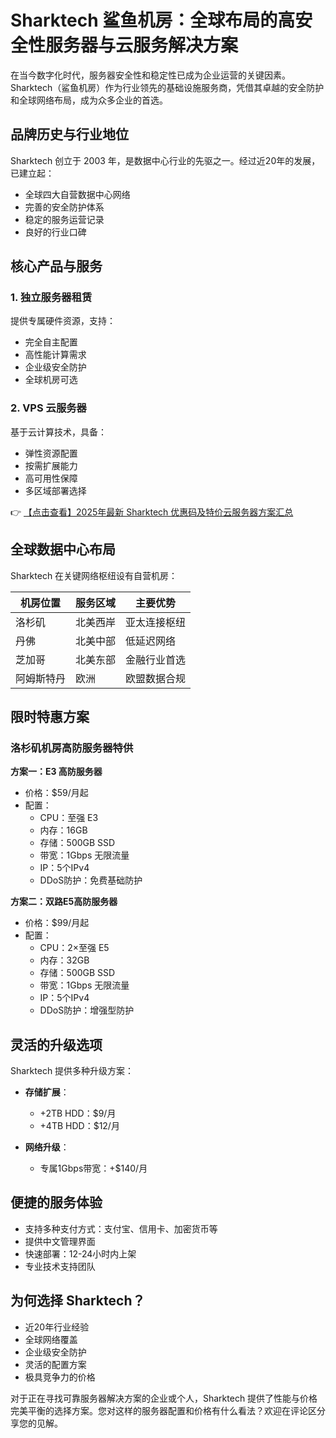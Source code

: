 # Sharktech 鲨鱼机房：全球布局的高安全性服务器与云服务解决方案

在当今数字化时代，服务器安全性和稳定性已成为企业运营的关键因素。Sharktech（鲨鱼机房）作为行业领先的基础设施服务商，凭借其卓越的安全防护和全球网络布局，成为众多企业的首选。

## 品牌历史与行业地位

Sharktech 创立于 2003 年，是数据中心行业的先驱之一。经过近20年的发展，已建立起：

- 全球四大自营数据中心网络
- 完善的安全防护体系
- 稳定的服务运营记录
- 良好的行业口碑

## 核心产品与服务

### 1. 独立服务器租赁
提供专属硬件资源，支持：
- 完全自主配置
- 高性能计算需求
- 企业级安全防护
- 全球机房可选

### 2. VPS 云服务器
基于云计算技术，具备：
- 弹性资源配置
- 按需扩展能力
- 高可用性保障
- 多区域部署选择

👉 [【点击查看】2025年最新 Sharktech 优惠码及特价云服务器方案汇总](https://bit.ly/Sharktech)

## 全球数据中心布局

Sharktech 在关键网络枢纽设有自营机房：

| 机房位置 | 服务区域 | 主要优势 |
|---------|---------|---------|
| 洛杉矶 | 北美西岸 | 亚太连接枢纽 |
| 丹佛 | 北美中部 | 低延迟网络 |
| 芝加哥 | 北美东部 | 金融行业首选 |
| 阿姆斯特丹 | 欧洲 | 欧盟数据合规 |

## 限时特惠方案

### 洛杉矶机房高防服务器特供

**方案一：E3 高防服务器**
- 价格：$59/月起
- 配置：
  - CPU：至强 E3
  - 内存：16GB
  - 存储：500GB SSD
  - 带宽：1Gbps 无限流量
  - IP：5个IPv4
  - DDoS防护：免费基础防护

**方案二：双路E5高防服务器**
- 价格：$99/月起
- 配置：
  - CPU：2×至强 E5
  - 内存：32GB
  - 存储：500GB SSD
  - 带宽：1Gbps 无限流量
  - IP：5个IPv4
  - DDoS防护：增强型防护

## 灵活的升级选项

Sharktech 提供多种升级方案：

- **存储扩展**：
  - +2TB HDD：$9/月
  - +4TB HDD：$12/月

- **网络升级**：
  - 专属1Gbps带宽：+$140/月

## 便捷的服务体验

- 支持多种支付方式：支付宝、信用卡、加密货币等
- 提供中文管理界面
- 快速部署：12-24小时内上架
- 专业技术支持团队

## 为何选择 Sharktech？

- 近20年行业经验
- 全球网络覆盖
- 企业级安全防护
- 灵活的配置方案
- 极具竞争力的价格

对于正在寻找可靠服务器解决方案的企业或个人，Sharktech 提供了性能与价格完美平衡的选择方案。您对这样的服务器配置和价格有什么看法？欢迎在评论区分享您的见解。